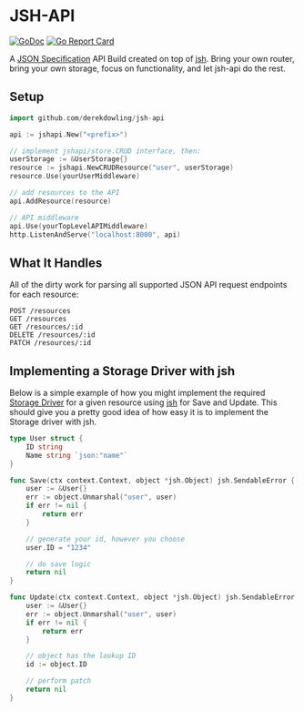 # JSH-API

[![GoDoc](https://godoc.org/github.com/derekdowling/go-json-spec-handler?status.png)](https://godoc.org/github.com/derekdowling/jsh-api)
[![Go Report Card](http://goreportcard.com/badge/manyminds/api2go)](http://goreportcard.com/report/derekdowling/jsh-api)

A [JSON Specification](http://jsonapi.org) API Build created on top of
[jsh](http://github.com/derekdowling/go-json-spec-handler). Bring your own
router, bring your own storage, focus on functionality, and let jsh-api do the
rest.

## Setup

```go
import github.com/derekdowling/jsh-api

api := jshapi.New("<prefix>")

// implement jshapi/store.CRUD interface, then:
userStorage := &UserStorage{}
resource := jshapi.NewCRUDResource("user", userStorage)
resource.Use(yourUserMiddleware)

// add resources to the API
api.AddResource(resource)

// API middleware
api.Use(yourTopLevelAPIMiddleware)
http.ListenAndServe("localhost:8000", api)
```

## What It Handles

All of the dirty work for parsing all supported JSON API request endpoints for
each resource:

```
POST /resources
GET /resources
GET /resources/:id
DELETE /resources/:id
PATCH /resources/:id
```

## Implementing a Storage Driver with jsh

Below is a simple example of how you might implement the required 
[Storage Driver](https://godoc.org/github.com/derekdowling/jsh-api/store#CRUD) for a
given resource using
[jsh](https://godoc.org/github.com/derekdowling/go-json-spec-handler) for Save
and Update. This should give you a pretty good idea of how easy it is to
implement the Storage driver with jsh.


```go
type User struct {
    ID string
    Name string `json:"name"`
}

func Save(ctx context.Context, object *jsh.Object) jsh.SendableError {
    user := &User{}
    err := object.Unmarshal("user", user)
    if err != nil {
        return err
    }

    // generate your id, however you choose
    user.ID = "1234"

    // do save logic
    return nil
}

func Update(ctx context.Context, object *jsh.Object) jsh.SendableError {
    user := &User{}
    err := object.Unmarshal("user", user)
    if err != nil {
        return err
    }

    // object has the lookup ID
    id := object.ID

    // perform patch
    return nil
}
```
